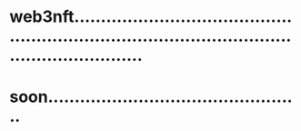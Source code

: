 # web3nft.......................................................................................................................
# soon................................................
